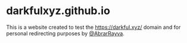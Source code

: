 # darkfulxyz.github.io
This is a website created to test the https://darkful.xyz/ domain and for personal redirecting purposes by [@AbrarRayva](https://github.com/AbrarRayva).